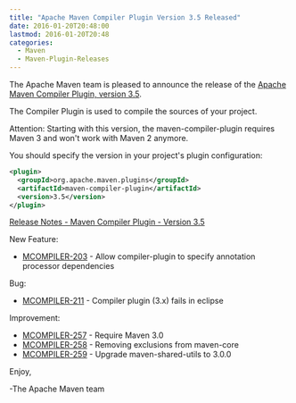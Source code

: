 ```yaml
---
title: "Apache Maven Compiler Plugin Version 3.5 Released"
date: 2016-01-20T20:48:00
lastmod: 2016-01-20T20:48
categories:
  - Maven
  - Maven-Plugin-Releases
---
```

The Apache Maven team is pleased to announce the release of the 
[Apache Maven Compiler Plugin, version 3.5](http://maven.apache.org/plugins/maven-compiler-plugin/).

The Compiler Plugin is used to compile the sources of your project. 

Attention: Starting with this version, the maven-compiler-plugin requires
Maven 3 and won't work with Maven 2 anymore.


You should specify the version in your project's plugin configuration:

```xml
<plugin>
  <groupId>org.apache.maven.plugins</groupId>
  <artifactId>maven-compiler-plugin</artifactId>
  <version>3.5</version>
</plugin>
```

<!-- more -->

[Release Notes - Maven Compiler Plugin - Version 3.5](https://issues.apache.org/jira/secure/ReleaseNote.jspa?projectId=12317225&amp;version=12330435)

New Feature:

 * [MCOMPILER-203](https://issues.apache.org/jira/browse/MCOMPILER-203) -  Allow compiler-plugin to specify annotation processor dependencies

Bug:

 * [MCOMPILER-211](https://issues.apache.org/jira/browse/MCOMPILER-211) -  Compiler plugin (3.x) fails in eclipse

Improvement:

 * [MCOMPILER-257](https://issues.apache.org/jira/browse/MCOMPILER-257) -  Require Maven 3.0
 * [MCOMPILER-258](https://issues.apache.org/jira/browse/MCOMPILER-258) -  Removing exclusions from maven-core
 * [MCOMPILER-259](https://issues.apache.org/jira/browse/MCOMPILER-259) -  Upgrade maven-shared-utils to 3.0.0

Enjoy,

-The Apache Maven team


